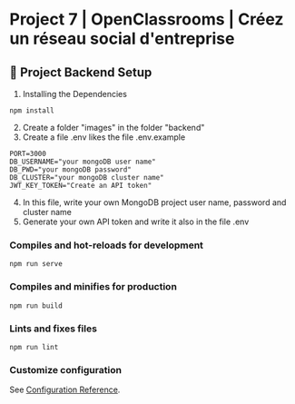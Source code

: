 # Project 7 | OpenClassrooms | Créez un réseau social d'entreprise

## :pushpin: Project Backend Setup

1. Installing the Dependencies

```
npm install
```
2. Create a folder "images" in the folder "backend"
3. Create a file .env likes the file .env.example 

```
PORT=3000
DB_USERNAME="your mongoDB user name"
DB_PWD="your mongoDB password"
DB_CLUSTER="your mongoDB cluster name"
JWT_KEY_TOKEN="Create an API token"
```
4. In this file, write your own MongoDB project user name, password and cluster name
5. Generate your own API token and write it also in the file .env



### Compiles and hot-reloads for development
```
npm run serve
```

### Compiles and minifies for production
```
npm run build
```

### Lints and fixes files
```
npm run lint
```

### Customize configuration
See [Configuration Reference](https://cli.vuejs.org/config/).

